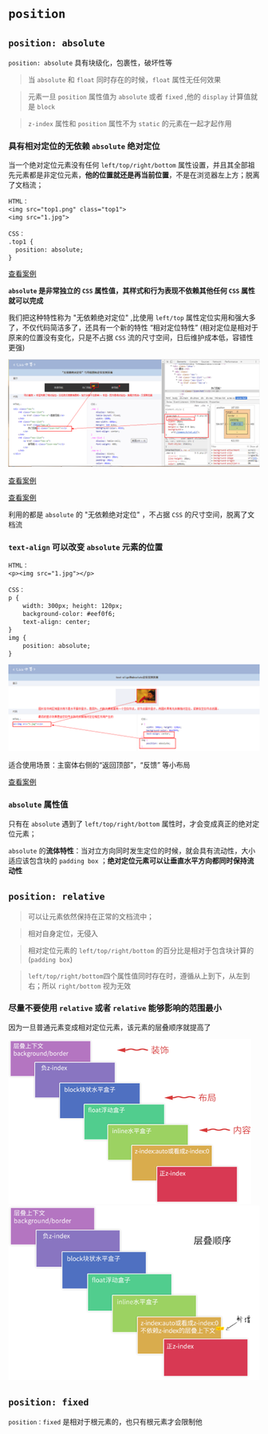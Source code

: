 # `position`
## `position: absolute`
`position: absolute` 具有块级化，包裹性，破坏性等

> 当 `absolute` 和 `float` 同时存在的时候，`float` 属性无任何效果

> 元素一旦 `position` 属性值为 `absolute` 或者 `fixed` ,他的 `display` 计算值就是 `block`

> `z-index` 属性和 `position` 属性不为 `static` 的元素在一起才起作用
### 具有相对定位的无依赖 `absolute` 绝对定位
当一个绝对定位元素没有任何 `left/top/right/bottom` 属性设置，并且其全部祖先元素都是非定位元素，**他的位置就还是再当前位置**，不是在浏览器左上方；脱离了文档流；
```
HTML：
<img src="top1.png" class="top1">
<img src="1.jpg">

CSS：
.top1 {
  position: absolute;
}
```
[查看案例](http://demo.cssworld.cn/6/5-4.php)

**`absolute` 是非常独立的 `CSS` 属性值，其样式和行为表现不依赖其他任何 `CSS` 属性就可以完成**

我们把这种特性称为 "无依赖绝对定位" ,比使用 `left/top` 属性定位实用和强大多了，不仅代码简洁多了，还具有一个新的特性 “相对定位特性” (相对定位是相对于原来的位置没有变化，只是不占据 `CSS` 流的尺寸空间，日后维护成本低，容错性更强)

<img src='img/absolute.png'/>

[查看案例](http://demo.cssworld.cn/6/5-5.php)


[查看案例](http://demo.cssworld.cn/6/5-6.php)

利用的都是 `absolute` 的 "无依赖绝对定位" ，不占据 `CSS` 的尺寸空间，脱离了文档流
### `text-align` 可以改变 `absolute` 元素的位置

```
HTML：
<p><img src="1.jpg"></p>

CSS：
p {
    width: 300px; height: 120px;
    background-color: #eef0f6;
    text-align: center;
}
img {
    position: absolute;
}
```
<img src='img/absolute1.png'/>

适合使用场景：主窗体右侧的“返回顶部”，“反馈” 等小布局

[查看案例](http://demo.cssworld.cn/6/5-10.php)

###  `absolute` 属性值
只有在 `absolute` 遇到了 `left/top/right/bottom` 属性时，才会变成真正的绝对定位元素；

`absolute` 的**流体特性**：当对立方向同时发生定位的时候，就会具有流动性，大小适应该包含块的 `padding box` ；**绝对定位元素可以让垂直水平方向都同时保持流动性**

## `position: relative`
> 可以让元素依然保持在正常的文档流中；

> 相对自身定位，无侵入

> 相对定位元素的 `left/top/right/bottom` 的百分比是相对于包含块计算的(`padding box`) 

> `left/top/right/bottom`四个属性值同时存在时，遵循从上到下，从左到右；所以 `right/bottom` 视为无效

### 尽量不要使用 `relative` 或者  `relative` 能够影响的范围最小

因为一旦普通元素变成相对定位元素，该元素的层叠顺序就提高了

<img src='img/z-indx.png'/>
<img src='img/z-index1.png'/>

## `position: fixed`
`position：fixed` 是相对于根元素的，也只有根元素才会限制他